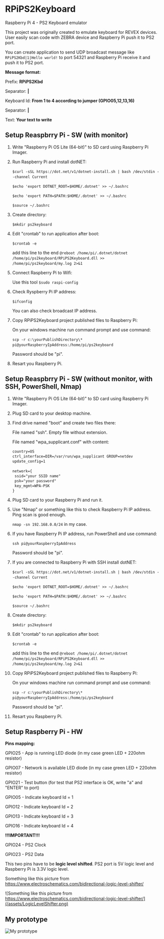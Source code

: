 # RPiPS2Keyboard
Raspberry Pi 4 - PS2 Keyboard emulator

This project was originally created to emulate keyboard for REVEX devices. User easily scan code with ZEBRA device and Raspberry Pi push it to PS2 port.

You can create application to send UDP broadcast message like `RPiPS2Kbd|1|Hello world!` to port 54321 and Raspberry Pi receive it and push it to PS2 port.

**Message format:**

Prefix: **RPiPS2Kbd** 

Separator: **|**

Keyboard Id: **From 1 to 4 according to jumper (GPIO05,12,13,16)**

Separator: **|**

Text: **Your text to write**

## Setup Reaspbrry Pi - SW   (with monitor)
1. Write "Raspberry Pi OS Lite (64-bit)" to SD card using Raspberry Pi Imager.
2. Run Raspberry Pi and install dotNET:

   `$curl -sSL https://dot.net/v1/dotnet-install.sh | bash /dev/stdin --channel Current`
   
   `$echo 'export DOTNET_ROOT=$HOME/.dotnet' >> ~/.bashrc`
   
   `$echo 'export PATH=$PATH:$HOME/.dotnet' >> ~/.bashrc`
   
   `$source ~/.bashrc`
   
3. Create directory:

   `$mkdir ps2keyboard`
   
4. Edit "crontab" to run application after boot:

   `$crontab -e`
   
   add this line to the end `@reboot /home/pi/.dotnet/dotnet /home/pi/ps2keyboard/RPiPS2Keyboard.dll >> /home/pi/ps2keyboard/my.log 2>&1`
   
5. Connect Raspberry Pi to Wifi:

   Use this tool `$sudo raspi-config`
   
6. Check Ryspberry Pi IP address:

   `$ifconfig`
   
   You can also check broadcast IP address.
   
7. Copy RPiPS2Keyboard project published files to Raspberry Pi:

   On your windows machine run command prompt and use command:
   
   `scp -r c:\yourPublishDirectory\* pi@yourRaspberryIpAddress:/home/pi/ps2keyboard`
   
   Password should be "pi".
   
8. Resart you Raspberry Pi.

## Setup Reaspbrry Pi - SW   (without monitor, with SSH, PowerShell, Nmap)
1. Write "Raspberry Pi OS Lite (64-bit)" to SD card using Raspberry Pi Imager.
2. Plug SD card to your desktop machine.
3. Find drive named "boot" and create two files there:

   File named "ssh". Empty file without extension.
   
   File named "wpa_supplicant.conf" with content:
   ```
   country=US
   ctrl_interface=DIR=/var/run/wpa_supplicant GROUP=netdev
   update_config=1

   network={
    ssid="your SSID name"
    psk="your password"
    key_mgmt=WPA-PSK
   }
   ```
4. Plug SD card to your Raspberry Pi and run it.
5. Use "Nmap" or something like this to check Raspberry Pi IP address. Ping scan is good enough.
   
   `nmap -sn 192.168.0.0/24` in my case.
   
7. If you have Raspberry Pi IP address, run PowerShell and use command:
   
   `ssh pi@yourRaspberryIpAddress`
   
   Password should be "pi".
   
7. If you are connected to Raspberry Pi with SSH install dotNET:

   `$curl -sSL https://dot.net/v1/dotnet-install.sh | bash /dev/stdin --channel Current`
   
   `$echo 'export DOTNET_ROOT=$HOME/.dotnet' >> ~/.bashrc`
   
   `$echo 'export PATH=$PATH:$HOME/.dotnet' >> ~/.bashrc`
   
   `$source ~/.bashrc`
   
8. Create directory:

   `$mkdir ps2keyboard`
   
9. Edit "crontab" to run application after boot:

   `$crontab -e`
   
   add this line to the end `@reboot /home/pi/.dotnet/dotnet /home/pi/ps2keyboard/RPiPS2Keyboard.dll >> /home/pi/ps2keyboard/my.log 2>&1`
   
10. Copy RPiPS2Keyboard project published files to Raspberry Pi:

    On your windows machine run command prompt and use command:
    
    `scp -r c:\yourPublishDirectory\* pi@yourRaspberryIpAddress:/home/pi/ps2keyboard`
    
    Password should be "pi".
    
11. Resart you Raspberry Pi.


## Setup Raspberry Pi - HW

**Pins mapping:**

GPIO25 - App is running LED diode (in my case green LED + 220ohm resistor)

GPIO07 - Network is available LED diode (in my case green LED + 220ohm resistor)

GPIO21 - Test button (for test that PS2 interface is OK, write "a" and "ENTER" to port)

GPIO05 - Indicate keyboard Id = 1

GPIO12 - Indicate keyboard Id = 2

GPIO13 - Indicate keyboard Id = 3

GPIO16 - Indicate keyboard Id = 4


**!!!IMPORTANT!!!**

GPIO24 - PS2 Clock

GPIO23 - PS2 Data

This two pins have to be **logic level shifted**. PS2 port is 5V logic level and Raspberry Pi is 3.3V logic level.

Something like this picture from https://www.electroschematics.com/bidirectional-logic-level-shifter/

![Something like this picture from https://www.electroschematics.com/bidirectional-logic-level-shifter/](/assets/LogicLevelShifter.png)

## My prototype
![My prototype](/assets/HWPrototype.jpg)


